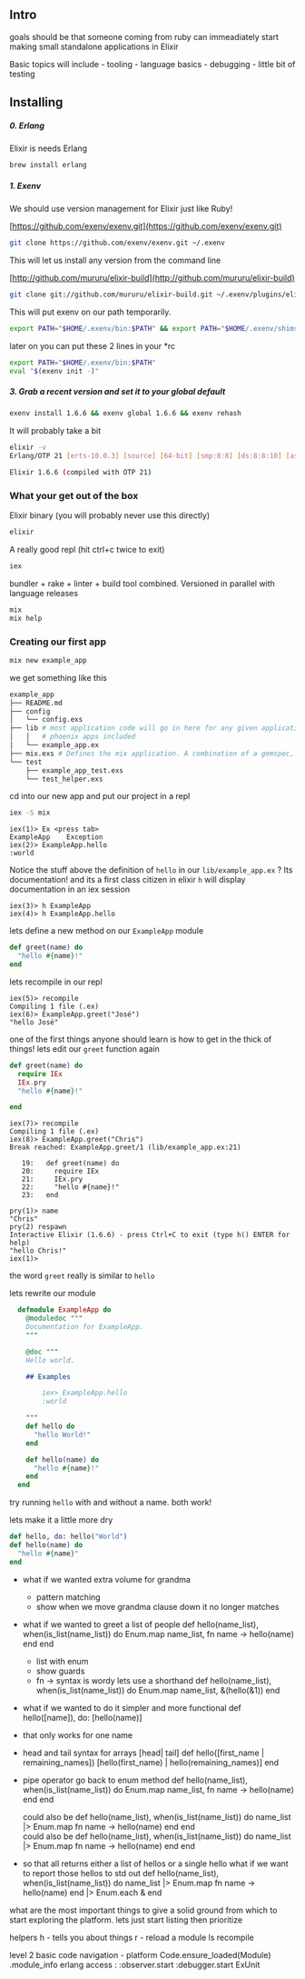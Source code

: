 ## Intro
  goals should be that someone coming from ruby can immeadiately start making small
  standalone applications in Elixir

  Basic topics will include
    - tooling
    - language basics
    - debugging - little bit of testing

## Installing

##### 0. Erlang

Elixir is needs Erlang

```sh
brew install erlang
```

##### 1. Exenv
We should use version management for Elixir just like Ruby!

[https://github.com/exenv/exenv.git](https://github.com/exenv/exenv.git)

```sh
git clone https://github.com/exenv/exenv.git ~/.exenv
```
This will let us install any version from the command line

[http://github.com/mururu/elixir-build](http://github.com/mururu/elixir-build)

```sh
git clone git://github.com/mururu/elixir-build.git ~/.exenv/plugins/elixir-build

```

This will put exenv on our path temporarily.

```sh
export PATH="$HOME/.exenv/bin:$PATH" && export PATH="$HOME/.exenv/shims:$PATH"
```

later on you can put these 2 lines in your *rc

```sh
export PATH="$HOME/.exenv/bin:$PATH"
eval "$(exenv init -)"

```

##### 3. Grab a recent version and set it to your global default

```sh
exenv install 1.6.6 && exenv global 1.6.6 && exenv rehash
```
It will probably take a bit

```sh
elixir -v
Erlang/OTP 21 [erts-10.0.3] [source] [64-bit] [smp:8:8] [ds:8:8:10] [async-threads:1] [hipe] [dtrace]

Elixir 1.6.6 (compiled with OTP 21)
```

### What your get out of the box

Elixir binary (you will probably never use this directly)

```sh
elixir
```

A really good repl (hit ctrl+c twice to exit)

```sh
iex
```

bundler + rake + linter + build tool combined. Versioned in parallel with language releases

```sh
mix
mix help
```

### Creating our first app

```sh
mix new example_app
```

we get something like this

```sh
example_app
├── README.md
├── config
│   └── config.exs
├── lib # most application code will go in here for any given application
│   │   # phoenix apps included 
│   └── example_app.ex
├── mix.exs # Defines the mix application. A combination of a gemspec, and gemfile
└── test
    ├── example_app_test.exs
    └── test_helper.exs
```
cd into our new app
and put our project in a repl

```sh
iex -S mix
```

```iex
iex(1)> Ex <press tab>
ExampleApp    Exception
iex(2)> ExampleApp.hello
:world
```


Notice the stuff above the definition of `hello` in our `lib/example_app.ex` ?
Its documentation! and its a first class citizen in elixir
`h` will display documentation in an iex session

```iex
iex(3)> h ExampleApp
iex(4)> h ExampleApp.hello
```
lets define a new method on our `ExampleApp` module

```elixir
def greet(name) do
  "hello #{name}!"
end
```

lets recompile in our repl

```iex
iex(5)> recompile
Compiling 1 file (.ex)
iex(6)> ExampleApp.greet("José")
"hello José"
```
one of the first things anyone should learn is how to get in the thick of things!
lets edit our `greet` function again

```elixir
def greet(name) do
  require IEx
  IEx.pry
  "hello #{name}!"

end
```

```
iex(7)> recompile
Compiling 1 file (.ex)
iex(8)> ExampleApp.greet("Chris")
Break reached: ExampleApp.greet/1 (lib/example_app.ex:21)

   19:   def greet(name) do
   20:     require IEx
   21:     IEx.pry
   22:     "hello #{name}!"
   23:   end

pry(1)> name
"Chris"
pry(2) respawn
Interactive Elixir (1.6.6) - press Ctrl+C to exit (type h() ENTER for help)
"hello Chris!"
iex(1)>
```

the word `greet` really is similar to `hello`

lets rewrite our module

```elixir
  defmodule ExampleApp do
    @moduledoc """
    Documentation for ExampleApp.
    """

    @doc """
    Hello world.

    ## Examples

        iex> ExampleApp.hello
        :world

    """
    def hello do
      "hello World!"
    end

    def hello(name) do
      "hello #{name}!"
    end
  end
```

try running `hello` with and without a name.
both work!

lets make it a little more dry

```elixir
def hello, do: hello("World")
def hello(name) do
  "hello #{name}"
end
```


- what if we wanted extra volume for grandma
  - pattern matching
  - show when we move grandma clause down it no longer matches

- what if we wanted to greet a list of people
  def hello(name_list), when(is_list(name_list)) do
    Enum.map name_list, fn name -> hello(name) end
  end
  - list with enum
  - show guards
  - fn -> syntax is wordy lets use a shorthand
  def hello(name_list), when(is_list(name_list)) do
    Enum.map name_list, &(hello(&1))
  end


- what if we wanted to do it simpler and more functional
 def hello([name]), do: [hello(name)] 
 - that only works for one name
 - head and tail syntax for arrays
  [head| tail]
  def hello([first_name | remaining_names])
    [hello(first_name) | hello(remaining_names)]
  end


- pipe operator go back to enum method
  def hello(name_list), when(is_list(name_list)) do
    Enum.map name_list, fn name -> hello(name) end
  end

  could also be
  def hello(name_list), when(is_list(name_list)) do
    name_list |> Enum.map fn name -> hello(name) end
  end  
  could also be
  def hello(name_list), when(is_list(name_list)) do
    name_list
    |> Enum.map fn name -> hello(name) end
  end  

- so that all returns either a list of hellos or a single hello what if we want to report those hellos to std out
  def hello(name_list), when(is_list(name_list)) do
    name_list
    |> Enum.map fn name -> hello(name) end
    |> Enum.each &
  end  

what are the most important things to give a solid ground from which to start
exploring the platform.
lets just start listing then prioritize


  helpers
    h -  tells you about things
    r - reload a module
    ls
    recompile


level 2
  basic code navigation - platform
    Code.ensure_loaded(Module)
    .module_info
    erlang access :
    :observer.start
    :debugger.start
    ExUnit

